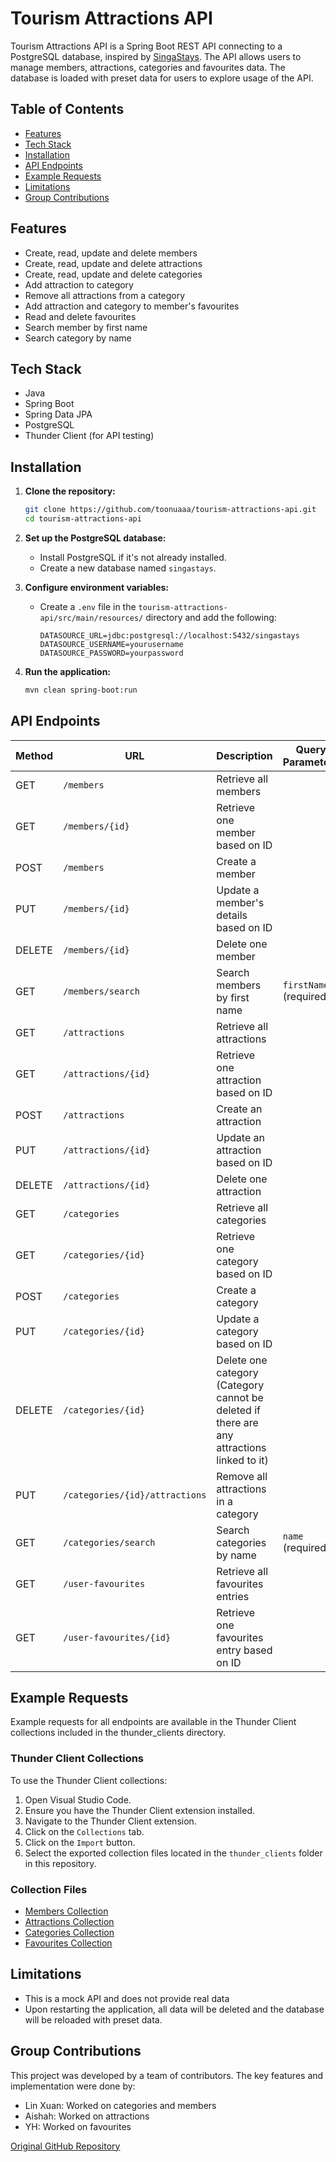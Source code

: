 # Tourism Attractions API

Tourism Attractions API is a Spring Boot REST API connecting to a PostgreSQL database, inspired by [SingaStays](https://github.com/toonuaaa/SingaStays). The API allows users to manage members, attractions, categories and favourites data. The database is loaded with preset data for users to explore usage of the API.

## Table of Contents

- [Features](#features)
- [Tech Stack](#tech-stack)
- [Installation](#installation)
- [API Endpoints](#api-endpoints)
- [Example Requests](#example-requests)
- [Limitations](#limitations)
- [Group Contributions](#group-contributions)

## Features

- Create, read, update and delete members
- Create, read, update and delete attractions
- Create, read, update and delete categories
- Add attraction to category
- Remove all attractions from a category
- Add attraction and category to member's favourites 
- Read and delete favourites
- Search member by first name
- Search category by name

## Tech Stack

- Java
- Spring Boot
- Spring Data JPA
- PostgreSQL
- Thunder Client (for API testing)

## Installation

1. **Clone the repository:**
    ```sh
    git clone https://github.com/toonuaaa/tourism-attractions-api.git
    cd tourism-attractions-api
    ```

2. **Set up the PostgreSQL database:**
    - Install PostgreSQL if it's not already installed.
    - Create a new database named `singastays`.

3. **Configure environment variables:**
    - Create a `.env` file in the `tourism-attractions-api/src/main/resources/` directory and add the following:
      ```
      DATASOURCE_URL=jdbc:postgresql://localhost:5432/singastays
      DATASOURCE_USERNAME=yourusername
      DATASOURCE_PASSWORD=yourpassword
      ```

4. **Run the application:**
    ```sh
    mvn clean spring-boot:run
    ```

## API Endpoints

| Method | URL                                  | Description                                                                                 | Query Parameters       |
| ------ | ------------------------------------ | ------------------------------------------------------------------------------------------- | ---------------------- |
| GET    | `/members`                           | Retrieve all members                                                                        |                        |
| GET    | `/members/{id}`                      | Retrieve one member based on ID                                                             |                        |
| POST   | `/members`                           | Create a member                                                                             |                        | 
| PUT    | `/members/{id}`                      | Update a member's details based on ID                                                       |                        |
| DELETE | `/members/{id}`                      | Delete one member                                                                           |                        |
| GET    | `/members/search`                    | Search members by first name                                                                | `firstName` (required) |
| GET    | `/attractions`                       | Retrieve all attractions                                                                    |                        |
| GET    | `/attractions/{id}`                  | Retrieve one attraction based on ID                                                         |                        |
| POST   | `/attractions`                       | Create an attraction                                                                        |                        |
| PUT    | `/attractions/{id}`                  | Update an attraction based on ID                                                            |                        |
| DELETE | `/attractions/{id}`                  | Delete one attraction                                                                       |                        |
| GET    | `/categories`                        | Retrieve all categories                                                                     |                        |
| GET    | `/categories/{id}`                   | Retrieve one category based on ID                                                           |                        |
| POST   | `/categories`                        | Create a category                                                                           |                        |
| PUT    | `/categories/{id}`                   | Update a category based on ID                                                               |                        |
| DELETE | `/categories/{id}`                   | Delete one category <br>(Category cannot be deleted if there are any attractions linked to it) |                        |
| PUT    | `/categories/{id}/attractions`       | Remove all attractions in a category                                                        |                        |
| GET    | `/categories/search`                 | Search categories by name                                                                   | `name` (required)      |
| GET    | `/user-favourites`                   | Retrieve all favourites entries                                                             |                        |
| GET    | `/user-favourites/{id}`              | Retrieve one favourites entry based on ID                                                   |                        |

## Example Requests

Example requests for all endpoints are available in the Thunder Client collections included in the thunder_clients directory.

### Thunder Client Collections

To use the Thunder Client collections:

1. Open Visual Studio Code.
2. Ensure you have the Thunder Client extension installed.
3. Navigate to the Thunder Client extension.
4. Click on the `Collections` tab.
5. Click on the `Import` button.
6. Select the exported collection files located in the `thunder_clients` folder in this repository.

### Collection Files

- [Members Collection](thunder_clients/thunder-collection_Members.json)
- [Attractions Collection](thunder_clients/thunder-collection_Attractions.json)
- [Categories Collection](thunder_clients/thunder-collection_Category.json)
- [Favourites Collection](thunder_clients/thunder-collection_UserFavourite.json)

## Limitations

- This is a mock API and does not provide real data
- Upon restarting the application, all data will be deleted and the database will be reloaded with preset data.

## Group Contributions

This project was developed by a team of contributors. The key features and implementation were done by:

- Lin Xuan: Worked on categories and members
- Aishah: Worked on attractions
- YH: Worked on favourites

[Original GitHub Repository](https://github.com/Aishahaha/singastays-m3)

